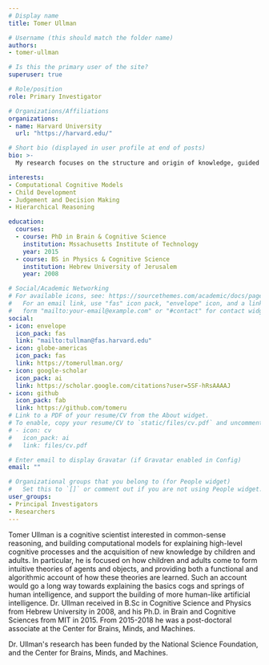 ```yaml
---
# Display name
title: Tomer Ullman

# Username (this should match the folder name)
authors:
- tomer-ullman

# Is this the primary user of the site?
superuser: true

# Role/position
role: Primary Investigator

# Organizations/Affiliations
organizations:
- name: Harvard University
  url: "https://harvard.edu/"

# Short bio (displayed in user profile at end of posts)
bio: >-
  My research focuses on the structure and origin of knowledge, guided by perspectives and methods from cognitive science, cognitive development, and computational modeling. By combining these, I hope to better understand the form and development of the basic commonsense reasoning that guides our interaction with the world and the people in it.

interests:
- Computational Cognitive Models
- Child Development
- Judgement and Decision Making
- Hierarchical Reasoning

education:
  courses:
  - course: PhD in Brain & Cognitive Science
    institution: Mssachusetts Institute of Technology
    year: 2015
  - course: BS in Physics & Cognitive Science
    institution: Hebrew University of Jerusalem
    year: 2008

# Social/Academic Networking
# For available icons, see: https://sourcethemes.com/academic/docs/page-builder/#icons
#   For an email link, use "fas" icon pack, "envelope" icon, and a link in the
#   form "mailto:your-email@example.com" or "#contact" for contact widget.
social:
- icon: envelope
  icon_pack: fas
  link: "mailto:tullman@fas.harvard.edu"
- icon: globe-americas
  icon_pack: fas
  link: https://tomerullman.org/
- icon: google-scholar
  icon_pack: ai
  link: https://scholar.google.com/citations?user=5SF-hRsAAAAJ
- icon: github
  icon_pack: fab
  link: https://github.com/tomeru
# Link to a PDF of your resume/CV from the About widget.
# To enable, copy your resume/CV to `static/files/cv.pdf` and uncomment the lines below.
# - icon: cv
#   icon_pack: ai
#   link: files/cv.pdf

# Enter email to display Gravatar (if Gravatar enabled in Config)
email: ""

# Organizational groups that you belong to (for People widget)
#   Set this to `[]` or comment out if you are not using People widget.
user_groups:
- Principal Investigators
- Researchers
---
```


Tomer Ullman is a cognitive scientist interested in common-sense reasoning, and
building computational models for explaining high-level cognitive processes and
the acquisition of new knowledge by children and adults. In particular, he is
focused on how children and adults come to form intuitive theories of agents and
objects, and providing both a functional and algorithmic account of how these
theories are learned. Such an account would go a long way towards explaining the
basics cogs and springs of human intelligence, and support the building of more
human-like artificial intelligence. Dr. Ullman received in B.Sc in Cognitive
Science and Physics from Hebrew University in 2008, and his Ph.D. in Brain and
Cognitive Sciences from MIT in 2015. From 2015-2018 he was a post-doctoral
associate at the Center for Brains, Minds, and Machines.

Dr. Ullman's research has been funded by the National Science Foundation, and
the Center for Brains, Minds, and Machines.